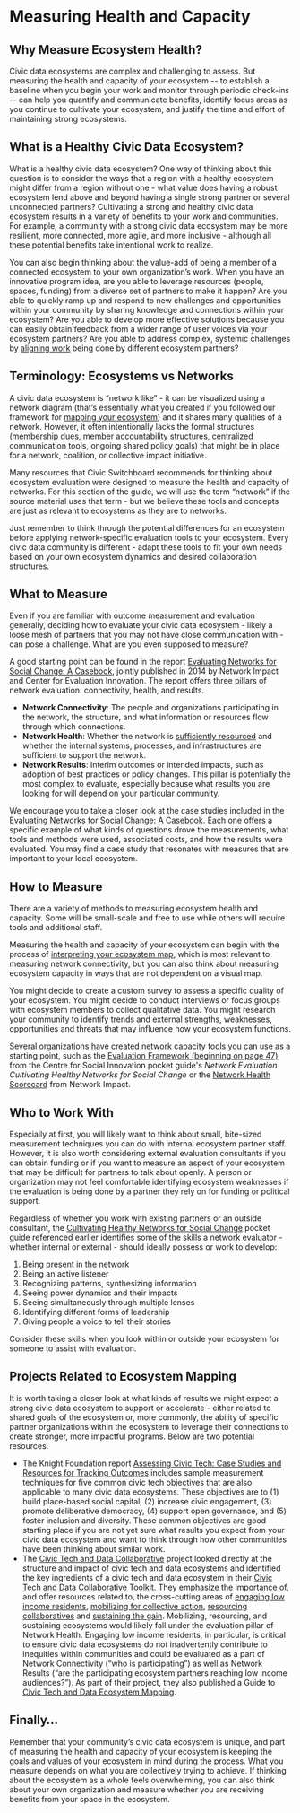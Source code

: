 # Measuring Health and Capacity

## **Why Measure Ecosystem Health?**

Civic data ecosystems are complex and challenging to assess. But measuring the health and capacity of your ecosystem -- to establish a baseline when you begin your work and monitor through periodic check-ins -- can help you quantify and communicate benefits, identify focus areas as you continue to cultivate your ecosystem, and justify the time and effort of maintaining strong ecosystems.

## What is a Healthy Civic Data Ecosystem?

What is a healthy civic data ecosystem? One way of thinking about this question is to consider the ways that a region with a healthy ecosystem might differ from a region without one - what value does having a robust ecosystem lend above and beyond having a single strong partner or several unconnected partners? Cultivating a strong and healthy civic data ecosystem results in a variety of benefits to your work and communities. For example, a community with a strong civic data ecosystem may be more resilient, more connected, more agile, and more inclusive - although all these potential benefits take intentional work to realize.

You can also begin thinking about the value-add of being a member of a connected ecosystem to your own organization’s work. When you have an innovative program idea, are you able to leverage resources \(people, spaces, funding\) from a diverse set of partners to make it happen? Are you able to quickly ramp up and respond to new challenges and opportunities within your community by sharing knowledge and connections within your ecosystem? Are you able to develop more effective solutions because you can easily obtain feedback from a wider range of user voices via your ecosystem partners? Are you able to address complex, systemic challenges by [aligning work](https://www.fastcompany.com/3047313/5-steps-to-cultivating-a-civic-startup-ecosystem-according-to-civic-entrepreneurs) being done by different ecosystem partners?

## Terminology: Ecosystems vs Networks

A civic data ecosystem is “network like” - it can be visualized using a network diagram \(that’s essentially what you created if you followed our framework for [mapping your ecosystem](https://civic-switchboard.gitbook.io/guide/understanding/mapping-your-ecosystem#mapping-your-ecosystem)\) and it shares many qualities of a network. However, it often intentionally lacks the formal structures \(membership dues, member accountability structures, centralized communication tools, ongoing shared policy goals\) that might be in place for a network, coalition, or collective impact initiative.

Many resources that Civic Switchboard recommends for thinking about ecosystem evaluation were designed to measure the health and capacity of networks. For this section of the guide, we will use the term “network” if the source material uses that term - but we believe these tools and concepts are just as relevant to ecosystems as they are to networks.

Just remember to think through the potential differences for an ecosystem before applying network-specific evaluation tools to your ecosystem. Every civic data community is different - adapt these tools to fit your own needs based on your own ecosystem dynamics and desired collaboration structures.

## What to Measure

Even if you are familiar with outcome measurement and evaluation generally, deciding how to evaluate your civic data ecosystem - likely a loose mesh of partners that you may not have close communication with - can pose a challenge. What are you even supposed to measure?

A good starting point can be found in the report [Evaluating Networks for Social Change: A Casebook](http://www.networkimpact.org/wp-content/uploads/2014/10/NetworkEvalGuidePt2_Casebook_Rev.pdf), jointly published in 2014 by Network Impact and Center for Evaluation Innovation. The report offers three pillars of network evaluation: connectivity, health, and results.

* **Network Connectivity**: The people and organizations participating in the network, the structure, and what information or resources flow through which connections.
* **Network Health**: Whether the network is [sufficiently resourced](https://www.omidyar.com/news/new-york-citys-civic-hall-grow-civic-tech-ecosystem-4-million-new-funding) and whether the internal systems, processes, and infrastructures are sufficient to support the network.
* **Network Results**: Interim outcomes or intended impacts, such as adoption of best practices or policy changes. This pillar is potentially the most complex to evaluate, especially because what results you are looking for will depend on your particular community.

We encourage you to take a closer look at the case studies included in the [Evaluating Networks for Social Change: A Casebook](http://www.networkimpact.org/wp-content/uploads/2014/10/NetworkEvalGuidePt2_Casebook_Rev.pdf). Each one offers a specific example of what kinds of questions drove the measurements, what tools and methods were used, associated costs, and how the results were evaluated. You may find a case study that resonates with measures that are important to your local ecosystem.

## How to Measure

There are a variety of methods to measuring ecosystem health and capacity.  Some will be small-scale and free to use while others will require tools and additional staff.

Measuring the health and capacity of your ecosystem can begin with the process of [interpreting your ecosystem map](https://civic-switchboard.gitbook.io/guide/understanding/mapping-your-ecosystem#interpreting-the-mapping), which is most relevant to measuring network connectivity, but you can also think about measuring ecosystem capacity in ways that are not dependent on a visual map.

You might decide to create a custom survey to assess a specific quality of your ecosystem. You might decide to conduct interviews or focus groups with ecosystem members to collect qualitative data. You might research your community to identify trends and external strengths, weaknesses, opportunities and threats that may influence how your ecosystem functions.

Several organizations have created network capacity tools you can use as a starting point, such as the [Evaluation Framework \(beginning on page 47\)](http://socialinnovation.ca/sites/socialinnovation.ca/files/NetworkEvaluation_Pocket_english.pdf) from the Centre for Social Innovation pocket guide's _Network Evaluation Cultivating Healthy Networks for Social Change_ or the [Network Health Scorecard](http://networkimpact.org/downloads/NH_Scorecard.pdf) from Network Impact.

## Who to Work With

Especially at first, you will likely want to think about small, bite-sized measurement techniques you can do with internal ecosystem partner staff. However, it is also worth considering external evaluation consultants if you can obtain funding or if you want to measure an aspect of your ecosystem that may be difficult for partners to talk about openly. A person or organization may not feel comfortable identifying ecosystem weaknesses if the evaluation is being done by a partner they rely on for funding or political support.

Regardless of whether you work with existing partners or an outside consultant, the [Cultivating Healthy Networks for Social Change](http://socialinnovation.ca/sites/socialinnovation.ca/files/NetworkEvaluation_Pocket_english.pdf) pocket guide referenced earlier identifies some of the skills a network evaluator - whether internal or external - should ideally possess or work to develop:

1. Being present in the network
2. Being an active listener
3. Recognizing patterns, synthesizing information
4. Seeing power dynamics and their impacts
5. Seeing simultaneously through multiple lenses
6. Identifying different forms of leadership
7. Giving people a voice to tell their stories

Consider these skills when you look within or outside your ecosystem for someone to assist with evaluation.

## Projects Related to Ecosystem Mapping

It is worth taking a closer look at what kinds of results we might expect a strong civic data ecosystem to support or accelerate - either related to shared goals of the ecosystem or, more commonly, the ability of specific partner organizations within the ecosystem to leverage their connections to create stronger, more impactful programs. Below are two potential resources.

* The Knight Foundation report [Assessing Civic Tech: Case Studies and Resources for Tracking Outcomes](https://knightfoundation.org/media/uploads/publication_pdfs/NI_Knight_CivicTechAssessment_Mar2015.pdf) includes sample measurement techniques for five common civic tech objectives that are also applicable to many civic data ecosystems. These objectives are to \(1\) build place-based social capital, \(2\) increase civic engagement, \(3\) promote deliberative democracy, \(4\) support open governance, and \(5\) foster inclusion and diversity. These common objectives are good starting place if you are not yet sure what results you expect from your civic data ecosystem and want to think through how other communities have been thinking about similar work.
* The [Civic Tech and Data Collaborative](https://www.livingcities.org/work/civic-tech-and-data-collaborative/about) project looked directly at the structure and impact of civic tech and data ecosystems and identified the key ingredients of a civic tech and data ecosystem in their [Civic Tech and Data Collaborative Toolkit](https://medium.com/civic-tech-data-collaborative/toolkit/home). They emphasize the importance of, and offer resources related to, the cross-cutting areas of [engaging low income residents](https://medium.com/civic-tech-data-collaborative/the-ctdc-toolkit-engaging-low-income-residents-96caa7b7fcc8), [mobilizing for collective action](https://medium.com/civic-tech-data-collaborative/the-ctdc-toolkit-mobilizing-for-collective-action-e9c4b6eb31c3), [resourcing collaboratives](https://medium.com/civic-tech-data-collaborative/the-ctdc-toolkit-resourcing-collaboratives-30f49501cfb9) and [sustaining the gain](https://medium.com/civic-tech-data-collaborative/the-ctdc-toolkit-sustaining-the-gain-632c813d16fe).  Mobilizing, resourcing, and sustaining ecosystems would likely fall under the evaluation pillar of Network Health. Engaging low income residents, in particular, is critical to ensure civic data ecosystems do not inadvertently contribute to inequities within communities and could be evaluated as a part of Network Connectivity \(“who is participating”\) as well as Network Results \(“are the participating ecosystem partners reaching low income audiences?”\).   As part of their project, they also published a Guide to [Civic Tech and Data Ecosystem Mapping](https://medium.com/civic-tech-data-collaborative/the-civic-tech-and-data-collaborative-guide-to-civic-tech-data-ecosystem-mapping-f94bc1665548?email=kpettitdc%40me.com&g-recaptcha-response).

## Finally…

Remember that your community’s civic data ecosystem is unique, and part of measuring the health and capacity of your ecosystem is keeping the goals and values of your ecosystem in mind during the process. What you measure depends on what you are collectively trying to achieve. If thinking about the ecosystem as a whole feels overwhelming, you can also think about your own organization and measure whether you are receiving benefits from your space in the ecosystem.  


